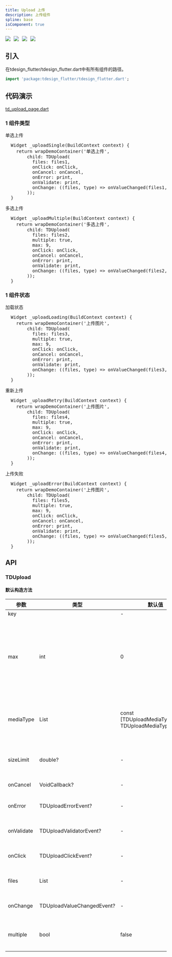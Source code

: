 ```yaml
---
title: Upload 上传
description: 上传组件
spline: base
isComponent: true
---
```


<span class="coverages-badge" style="margin-right: 10px"><img src="https://img.shields.io/badge/coverages%3A%20lines-100%25-blue" /></span><span class="coverages-badge" style="margin-right: 10px"><img src="https://img.shields.io/badge/coverages%3A%20functions-100%25-blue" /></span><span class="coverages-badge" style="margin-right: 10px"><img src="https://img.shields.io/badge/coverages%3A%20statements-100%25-blue" /></span><span class="coverages-badge" style="margin-right: 10px"><img src="https://img.shields.io/badge/coverages%3A%20branches-83%25-blue" /></span>
## 引入

在tdesign_flutter/tdesign_flutter.dart中有所有组件的路径。

```dart
import 'package:tdesign_flutter/tdesign_flutter.dart';
```

## 代码演示

[td_upload_page.dart](https://github.com/Tencent/tdesign-flutter/blob/main/tdesign-component/example/lib/page/td_upload_page.dart)

### 1 组件类型

单选上传
            
<td-code-block panel="Dart">

  <pre slot="Dart" lang="javascript">
  Widget _uploadSingle(BuildContext context) {
    return wrapDemoContainer('单选上传',
        child: TDUpload(
          files: files1,
          onClick: onClick,
          onCancel: onCancel,
          onError: print,
          onValidate: print,
          onChange: ((files, type) => onValueChanged(files1, files, type)),
        ));
  }</pre>

</td-code-block>
                                  

多选上传
            
<td-code-block panel="Dart">

  <pre slot="Dart" lang="javascript">
  Widget _uploadMultiple(BuildContext context) {
    return wrapDemoContainer('多选上传',
        child: TDUpload(
          files: files2,
          multiple: true,
          max: 9,
          onClick: onClick,
          onCancel: onCancel,
          onError: print,
          onValidate: print,
          onChange: ((files, type) => onValueChanged(files2, files, type)),
        ));
  }</pre>

</td-code-block>
                                  
### 1 组件状态

加载状态
            
<td-code-block panel="Dart">

  <pre slot="Dart" lang="javascript">
  Widget _uploadLoading(BuildContext context) {
    return wrapDemoContainer('上传图片',
        child: TDUpload(
          files: files3,
          multiple: true,
          max: 9,
          onClick: onClick,
          onCancel: onCancel,
          onError: print,
          onValidate: print,
          onChange: ((files, type) => onValueChanged(files3, files, type)),
        ));
  }</pre>

</td-code-block>
                                  

重新上传
            
<td-code-block panel="Dart">

  <pre slot="Dart" lang="javascript">
  Widget _uploadRetry(BuildContext context) {
    return wrapDemoContainer('上传图片',
        child: TDUpload(
          files: files4,
          multiple: true,
          max: 9,
          onClick: onClick,
          onCancel: onCancel,
          onError: print,
          onValidate: print,
          onChange: ((files, type) => onValueChanged(files4, files, type)),
        ));
  }</pre>

</td-code-block>
                                  

上传失败
            
<td-code-block panel="Dart">

  <pre slot="Dart" lang="javascript">
  Widget _uploadError(BuildContext context) {
    return wrapDemoContainer('上传图片',
        child: TDUpload(
          files: files5,
          multiple: true,
          max: 9,
          onClick: onClick,
          onCancel: onCancel,
          onError: print,
          onValidate: print,
          onChange: ((files, type) => onValueChanged(files5, files, type)),
        ));
  }</pre>

</td-code-block>
                                  


## API
### TDUpload
#### 默认构造方法

| 参数 | 类型 | 默认值 | 说明 |
| --- | --- | --- | --- |
| key |  | - |  |
| max | int | 0 | 用于控制文件上传数量，0为不限制，仅在multiple为true时有效 |
| mediaType | List<TDUploadMediaType> | const [TDUploadMediaType.image, TDUploadMediaType.video] | 支持上传的文件类型，图片或视频 |
| sizeLimit | double? | - | 图片大小限制，单位为KB |
| onCancel | VoidCallback? | - | 监听取消上传 |
| onError | TDUploadErrorEvent? | - | 监听获取资源错误 |
| onValidate | TDUploadValidatorEvent? | - | 监听文件校验出错 |
| onClick | TDUploadClickEvent? | - | 监听点击图片位 |
| files | List<TDUploadFile> | - | 控制展示的文件列表 |
| onChange | TDUploadValueChangedEvent? | - | 监听添加或删除照片 |
| multiple | bool | false | 是否多选上传，默认false |


  